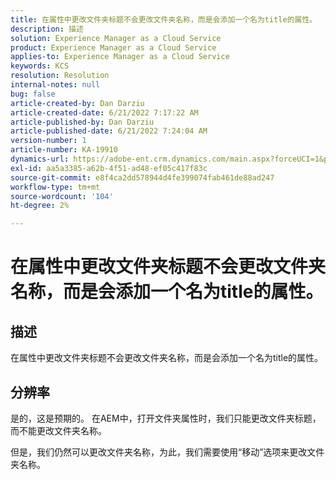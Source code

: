 ```yaml
---
title: 在属性中更改文件夹标题不会更改文件夹名称，而是会添加一个名为title的属性。
description: 描述
solution: Experience Manager as a Cloud Service
product: Experience Manager as a Cloud Service
applies-to: Experience Manager as a Cloud Service
keywords: KCS
resolution: Resolution
internal-notes: null
bug: false
article-created-by: Dan Darziu
article-created-date: 6/21/2022 7:17:22 AM
article-published-by: Dan Darziu
article-published-date: 6/21/2022 7:24:04 AM
version-number: 1
article-number: KA-19910
dynamics-url: https://adobe-ent.crm.dynamics.com/main.aspx?forceUCI=1&pagetype=entityrecord&etn=knowledgearticle&id=053ad32b-32f1-ec11-bb3d-6045bd015658
exl-id: aa5a3385-a62b-4f51-ad48-ef05c417f83c
source-git-commit: e8f4ca2dd578944d4fe399074fab461de88ad247
workflow-type: tm+mt
source-wordcount: '104'
ht-degree: 2%

---
```


# 在属性中更改文件夹标题不会更改文件夹名称，而是会添加一个名为title的属性。

## 描述


在属性中更改文件夹标题不会更改文件夹名称，而是会添加一个名为title的属性。


## 分辨率


是的，这是预期的。 在AEM中，打开文件夹属性时，我们只能更改文件夹标题，而不能更改文件夹名称。

但是，我们仍然可以更改文件夹名称，为此，我们需要使用“移动”选项来更改文件夹名称。
